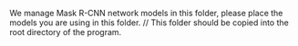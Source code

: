 We manage Mask R-CNN network models in this folder, please place the models you are using in this folder.
//
This folder should be copied into the root directory of the program.
